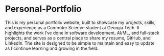 # Personal-Portfolio
This is my personal portfolio website, built to showcase my projects, skills, and experience as a Computer Science student at Georgia Tech. It highlights the work I’ve done in software development, AI/ML, and full-stack projects, and serves as a central place to share my resume, GitHub, and LinkedIn. The site is designed to be simple to maintain and easy to update as I continue learning and growing in the field.

